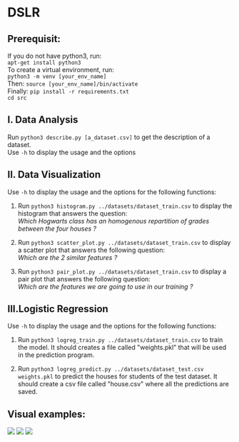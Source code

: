# DSLR

## Prerequisit:
If you do not have python3, run:</br>
```apt-get install python3```</br>
To create a virtual environment, run:</br>
```python3 -m venv [your_env_name]```</br>
Then: ```source [your_env_name]/bin/activate```</br>
Finally:
```pip install -r requirements.txt```</br>
```cd src```</br>

## I. Data Analysis
Run ```python3 describe.py [a_dataset.csv]``` to get the description of a dataset. </br>Use ```-h``` to display the usage and the options

## II. Data Visualization
Use ```-h``` to display the usage and the options for the following functions:

1. Run ```python3 histogram.py ../datasets/dataset_train.csv``` to display the histogram that answers the question:</br>*Which Hogwarts class has an homogenous repartition of grades between the four houses ?*

2. Run ```python3 scatter_plot.py ../datasets/dataset_train.csv``` to display a scatter plot that answers the following question:</br>*Which are the 2 similar features ?*

3. Run ```python3 pair_plot.py ../datasets/dataset_train.csv``` to display a pair plot that answers the following question:</br>*Which are the features we are going to use in our training ?*

## III.Logistic Regression
Use ```-h``` to display the usage and the options for the following functions:

1. Run ```python3 logreg_train.py ../datasets/dataset_train.csv``` to train the model. It should creates a file called "weights.pkl" that will be used in the prediction program.</br>

2. Run ```python3 logreg_predict.py ../datasets/dataset_test.csv weights.pkl``` to predict the houses for students of the test dataset. It should create a csv file called "house.csv" where all the predictions are saved.</br>

## Visual examples:
![](images/cost.png)
![](images/weights.png)
![](images/f1.png)
